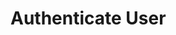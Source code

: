 # Authenticate User

<api-endpoint openapi-path="../../../../cat-php-api_openapi.json" endpoint="/api/v1/users/authenticate" method="post" />

